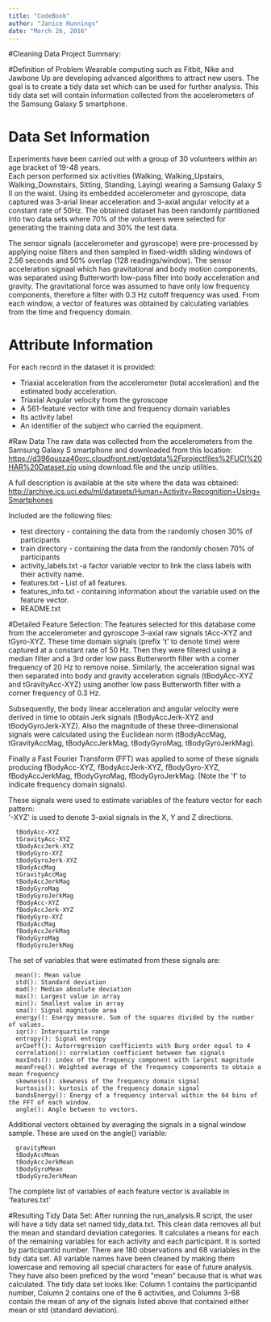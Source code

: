 ```yaml
---
title: "CodeBook"
author: "Janice Hunnings"
date: "March 26, 2016"
---
```


#Cleaning Data Project Summary:

#Definition of Problem
  Wearable computing such as Fitbit, Nike and Jawbone Up are developing advanced algorithms to attract
new users.  The goal is to create a tidy data set which can be used for further analysis.  This tidy
data set will contain information collected from the accelerometers of the Samsung Galaxy S smartphone.

# Data Set Information
   Experiments have been carried out with a group of 30 volunteers within an age bracket of 19-48 years.  
Each person performed six activities (Walking, Walking_Upstairs, Walking_Downstairs, Sitting, Standing,
Laying) wearing a Samsung Galaxy S II on the waist.  Using its embedded accelerometer and gyroscope,
data captured was 3-arial linear acceleration and 3-axial angular velocity at a constant rate of 50Hz.
The obtained dataset has been randomly partitioned into two data sets where 70% of the volunteers were
selected for generating the training data and 30% the test data.

   The sensor signals (accelerometer and gyroscope) were pre-processed by applying noise filters and
then sampled in fixed-width sliding windows of 2.56 seconds and 50% overlap (128 readings/window).  The
sensor acceleration signaal which has gravitational and body motion components, was separated using
Butterworth low-pass filter into body acceleration and gravity.  The gravitational force was assumed
to have only low frequency components, therefore a filter with 0.3 Hz cutoff frequency was used.  From
each window, a vector of features was obtained by calculating variables from the time and frequency
domain.

# Attribute Information
For each record in the dataset it is provided:
- Triaxial acceleration from the accelerometer (total acceleration) and the estimated body acceleration.
- Triaxial Angular velocity from the gyroscope
- A 561-feature vector with time and frequency domain variables
- Its activity label
- An identifier of the subject who carried the equipment.

#Raw Data
  The raw data was collected from the accelerometers from the Samsung Galaxy S smartphone and downloaded from this location: https://d396qusza40orc.cloudfront.net/getdata%2Fprojectfiles%2FUCI%20HAR%20Dataset.zip
using download.file and the unzip utilities.

  A full description is available at the site where the data was obtained:
http://archive.ics.uci.edu/ml/datasets/Human+Activity+Recognition+Using+Smartphones 

Included are the following files:
  - test directory - containing the data from the randomly chosen 30% of participants
  - train directory - containing the data from the randomly chosen 70% of participants
  - activity_labels.txt -a factor variable vector to link the class labels with their activity name.
  - features.txt - List of all features.
  - features_info.txt - containing information about the variable used on the feature vector.
  - README.txt


#Detailed Feature Selection:
   The features selected for this database come from the accelerometer and gyroscope 3-axial raw signals tAcc-XYZ and tGyro-XYZ. These time domain signals (prefix 't' to denote time) were captured at a constant rate of 50 Hz. Then they were filtered using a median filter and a 3rd order low pass Butterworth filter with a corner frequency of 20 Hz to remove noise. Similarly, the acceleration signal was then separated into body and gravity acceleration signals (tBodyAcc-XYZ and tGravityAcc-XYZ) using another low pass Butterworth filter with a corner frequency of 0.3 Hz. 

Subsequently, the body linear acceleration and angular velocity were derived in time to obtain Jerk signals (tBodyAccJerk-XYZ and tBodyGyroJerk-XYZ). Also the magnitude of these three-dimensional signals were calculated using the Euclidean norm (tBodyAccMag, tGravityAccMag, tBodyAccJerkMag, tBodyGyroMag, tBodyGyroJerkMag). 

Finally a Fast Fourier Transform (FFT) was applied to some of these signals producing fBodyAcc-XYZ, fBodyAccJerk-XYZ, fBodyGyro-XYZ, fBodyAccJerkMag, fBodyGyroMag, fBodyGyroJerkMag. (Note the 'f' to indicate frequency domain signals). 

These signals were used to estimate variables of the feature vector for each pattern:  
'-XYZ' is used to denote 3-axial signals in the X, Y and Z directions.

      tBodyAcc-XYZ
      tGravityAcc-XYZ
      tBodyAccJerk-XYZ
      tBodyGyro-XYZ
      tBodyGyroJerk-XYZ
      tBodyAccMag
      tGravityAccMag
      tBodyAccJerkMag
      tBodyGyroMag
      tBodyGyroJerkMag
      fBodyAcc-XYZ
      fBodyAccJerk-XYZ
      fBodyGyro-XYZ
      fBodyAccMag
      fBodyAccJerkMag
      fBodyGyroMag
      fBodyGyroJerkMag

The set of variables that were estimated from these signals are: 

      mean(): Mean value
      std(): Standard deviation
      mad(): Median absolute deviation 
      max(): Largest value in array
      min(): Smallest value in array
      sma(): Signal magnitude area
      energy(): Energy measure. Sum of the squares divided by the number of values. 
      iqr(): Interquartile range 
      entropy(): Signal entropy
      arCoeff(): Autorregresion coefficients with Burg order equal to 4
      correlation(): correlation coefficient between two signals
      maxInds(): index of the frequency component with largest magnitude
      meanFreq(): Weighted average of the frequency components to obtain a mean frequency
      skewness(): skewness of the frequency domain signal 
      kurtosis(): kurtosis of the frequency domain signal 
      bandsEnergy(): Energy of a frequency interval within the 64 bins of the FFT of each window.
      angle(): Angle between to vectors.

Additional vectors obtained by averaging the signals in a signal window sample. These are used on the angle() variable:

      gravityMean
      tBodyAccMean
      tBodyAccJerkMean
      tBodyGyroMean
      tBodyGyroJerkMean

The complete list of variables of each feature vector is available in 'features.txt'

#Resulting Tidy Data Set:
After running the run_analysis.R script, the user will have a tidy data set named tidy_data.txt.  This clean data removes all but the mean and standard deviation categories.  It calculates a means for each of the remaining variables for each activity and each participant.  It is sorted by participantid number. There are 180 observations and 68 variables in the tidy data set.  All variable names have been cleaned by making them lowercase and removing all special characters for ease of future analysis. They have also been preficed by the word "mean" because that is what was calculated.
The tidy data set looks like: 
  Column 1 contains the participantid number, 
  Column 2 contains one of the 6 activities, and 
  Columns 3-68 contain the mean of any of the signals listed above that contained either mean or std (standard deviation).  

